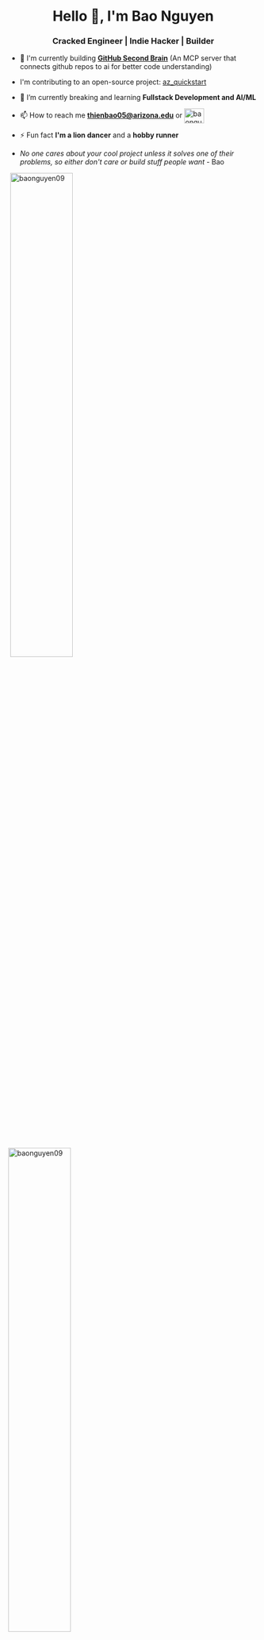 <h1 align="center">Hello 👋, I'm Bao Nguyen</h1> 
<h3 align="center">Cracked Engineer | Indie Hacker | Builder</h3>

- 🔭 I'm currently building [**GitHub Second Brain**](https://github.com/BaoNguyen09/github-second-brain) (An MCP server that connects github repos to ai for better code understanding)  

- I'm contributing to an open-source project: [az_quickstart](https://github.com/az-digital/az_quickstart/commits?author=BaoNguyen09)

- 🌱 I’m currently breaking and learning **Fullstack Development and AI/ML**

- 📫 How to reach me **thienbao05@arizona.edu** or <a href="https://linkedin.com/in/baonguyen05" target="blank"><img align="center" src="https://raw.githubusercontent.com/rahuldkjain/github-profile-readme-generator/master/src/images/icons/Social/linked-in-alt.svg" alt="baonguyen05" height="30" width="40" /></a>

- ⚡ Fun fact **I'm a lion dancer** and a **hobby runner**

- *No one cares about your cool project unless it solves one of their problems, so either don't care or build stuff people want* - Bao

<p>&nbsp;<img align="center" width="50%" src="https://github-readme-stats.vercel.app/api?username=baonguyen09&show_icons=true&locale=en" alt="baonguyen09" /></p>

<p><img align="center" width="50%" src="https://github-readme-streak-stats.herokuapp.com/?user=baonguyen09&" alt="baonguyen09" /></p>

## 🌱 Tech Stack

- **Languages**: Python, Java, JavaScript, Dart, SQL, C, MIPS Assembly, PHP, HTML/CSS 
- **Frameworks & Libraries**: FastAPI, Express.js, Django, Flutter, React.js, MCP SDK, Tailwind 
- **Tools & Technologies**: Node.js, Docker, UNIX/Linux (Ubuntu), Apache2, Jest, JUnit, Git/GitHub, Docker, GitHub Actions(CI/CD), Webpack
- **Cloud & Database**: DigitalOcean, AWS, MySQL, MongoDB

<br>
<p align="left"> <img src="https://komarev.com/ghpvc/?username=baonguyen09&label=Profile%20views&color=0e75b6&style=flat" alt="baonguyen09" /> </p>
<p align="left"> <a href="https://github.com/ryo-ma/github-profile-trophy"><img src="https://github-profile-trophy.vercel.app/?username=baonguyen09" alt="baonguyen09" /></a> </p>
